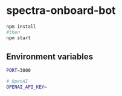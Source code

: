 # spectra-onboard-bot

```bash
npm install
#then
npm start
```

## Environment variables

```bash
PORT=3000

# OpenAI
OPENAI_API_KEY=
```